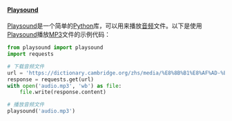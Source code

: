 
#### [Playsound](https://zh.wikipedia.org/wiki/Playsound)
[Playsound](https://zh.wikipedia.org/wiki/Playsound)是一个简单的[Python](https://zh.wikipedia.org/wiki/Python)库，可以用来播放[音频](https://zh.wikipedia.org/wiki/音频)文件。以下是使用[Playsound](https://zh.wikipedia.org/wiki/Playsound)播放[MP3](https://zh.wikipedia.org/wiki/MP3)文件的示例代码：

```python
from playsound import playsound
import requests

# 下载音频文件
url = 'https://dictionary.cambridge.org/zhs/media/%E8%8B%B1%E8%AF%AD-%E6%B1%89%E8%AF%AD-%E7%AE%80%E4%BD%93/uk_pron/u/uka/ukapp/ukappen014.mp3'
response = requests.get(url)
with open('audio.mp3', 'wb') as file:
    file.write(response.content)

# 播放音频文件
playsound('audio.mp3')
```